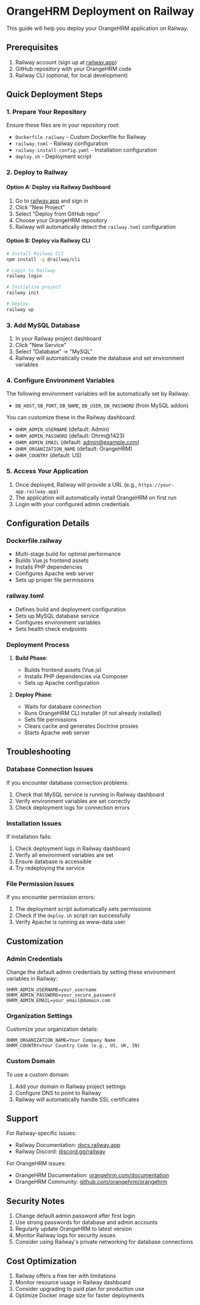 # OrangeHRM Deployment on Railway

This guide will help you deploy your OrangeHRM application on Railway.

## Prerequisites

1. Railway account (sign up at [railway.app](https://railway.app))
2. GitHub repository with your OrangeHRM code
3. Railway CLI (optional, for local development)

## Quick Deployment Steps

### 1. Prepare Your Repository

Ensure these files are in your repository root:
- `Dockerfile.railway` - Custom Dockerfile for Railway
- `railway.toml` - Railway configuration
- `railway-install-config.yaml` - Installation configuration
- `deploy.sh` - Deployment script

### 2. Deploy to Railway

#### Option A: Deploy via Railway Dashboard

1. Go to [railway.app](https://railway.app) and sign in
2. Click "New Project"
3. Select "Deploy from GitHub repo"
4. Choose your OrangeHRM repository
5. Railway will automatically detect the `railway.toml` configuration

#### Option B: Deploy via Railway CLI

```bash
# Install Railway CLI
npm install -g @railway/cli

# Login to Railway
railway login

# Initialize project
railway init

# Deploy
railway up
```

### 3. Add MySQL Database

1. In your Railway project dashboard
2. Click "New Service"
3. Select "Database" → "MySQL"
4. Railway will automatically create the database and set environment variables

### 4. Configure Environment Variables

The following environment variables will be automatically set by Railway:
- `DB_HOST`, `DB_PORT`, `DB_NAME`, `DB_USER`, `DB_PASSWORD` (from MySQL addon)

You can customize these in the Railway dashboard:
- `OHRM_ADMIN_USERNAME` (default: Admin)
- `OHRM_ADMIN_PASSWORD` (default: Ohrm@1423)
- `OHRM_ADMIN_EMAIL` (default: admin@example.com)
- `OHRM_ORGANIZATION_NAME` (default: OrangeHRM)
- `OHRM_COUNTRY` (default: US)

### 5. Access Your Application

1. Once deployed, Railway will provide a URL (e.g., `https://your-app.railway.app`)
2. The application will automatically install OrangeHRM on first run
3. Login with your configured admin credentials

## Configuration Details

### Dockerfile.railway

- Multi-stage build for optimal performance
- Builds Vue.js frontend assets
- Installs PHP dependencies
- Configures Apache web server
- Sets up proper file permissions

### railway.toml

- Defines build and deployment configuration
- Sets up MySQL database service
- Configures environment variables
- Sets health check endpoints

### Deployment Process

1. **Build Phase**: 
   - Builds frontend assets (Vue.js)
   - Installs PHP dependencies via Composer
   - Sets up Apache configuration

2. **Deploy Phase**:
   - Waits for database connection
   - Runs OrangeHRM CLI installer (if not already installed)
   - Sets file permissions
   - Clears cache and generates Doctrine proxies
   - Starts Apache web server

## Troubleshooting

### Database Connection Issues

If you encounter database connection problems:

1. Check that MySQL service is running in Railway dashboard
2. Verify environment variables are set correctly
3. Check deployment logs for connection errors

### Installation Issues

If installation fails:

1. Check deployment logs in Railway dashboard
2. Verify all environment variables are set
3. Ensure database is accessible
4. Try redeploying the service

### File Permission Issues

If you encounter permission errors:

1. The deployment script automatically sets permissions
2. Check if the `deploy.sh` script ran successfully
3. Verify Apache is running as www-data user

## Customization

### Admin Credentials

Change the default admin credentials by setting these environment variables in Railway:

```
OHRM_ADMIN_USERNAME=your_username
OHRM_ADMIN_PASSWORD=your_secure_password
OHRM_ADMIN_EMAIL=your_email@domain.com
```

### Organization Settings

Customize your organization details:

```
OHRM_ORGANIZATION_NAME=Your Company Name
OHRM_COUNTRY=Your Country Code (e.g., US, UK, IN)
```

### Custom Domain

To use a custom domain:

1. Add your domain in Railway project settings
2. Configure DNS to point to Railway
3. Railway will automatically handle SSL certificates

## Support

For Railway-specific issues:
- Railway Documentation: [docs.railway.app](https://docs.railway.app)
- Railway Discord: [discord.gg/railway](https://discord.gg/railway)

For OrangeHRM issues:
- OrangeHRM Documentation: [orangehrm.com/documentation](https://orangehrm.com/documentation)
- OrangeHRM Community: [github.com/orangehrm/orangehrm](https://github.com/orangehrm/orangehrm)

## Security Notes

1. Change default admin password after first login
2. Use strong passwords for database and admin accounts
3. Regularly update OrangeHRM to latest version
4. Monitor Railway logs for security issues
5. Consider using Railway's private networking for database connections

## Cost Optimization

1. Railway offers a free tier with limitations
2. Monitor resource usage in Railway dashboard
3. Consider upgrading to paid plan for production use
4. Optimize Docker image size for faster deployments
